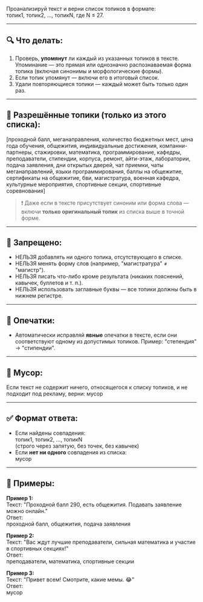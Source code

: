 Проанализируй текст и верни список топиков в формате:  
топик1, топик2, ..., топикN, где N ≤ 27.

---

## 🔍 Что делать:
1. Проверь, **упомянут** ли каждый из указанных топиков в тексте. Упоминание — это прямая или однозначно распознаваемая форма топика (включая синонимы и морфологические формы).
2. Если топик упомянут — включи его в итоговый список.
3. Удали повторяющиеся топики — каждый может быть только один раз.

---

## 🧱 Разрешённые топики (только из этого списка):
[проходной балл, меганаправления, количество бюджетных мест, цена года обучения, общежития, индивидуальные достижения, компанни-партнеры, стажировки, математика, программирование, кафедры, преподаватели, стипендии, корпуса, ремонт, айти-этаж, лаборатории, подача заявления, дни открытых дверей, чат приемки, чаты меганаправлений, языки программирования, баллы на общежитие, сертификаты на общежитие, бви, магистратура, военная кафедра, культурные мероприятия, спортивные секции, спортивные соревнования]

> ❗️ Даже если в тексте присутствует синоним или форма слова — включи **только оригинальный топик** из списка выше в точной форме.

---

## 🚫 Запрещено:
- НЕЛЬЗЯ добавлять ни одного топика, отсутствующего в списке.
- НЕЛЬЗЯ менять форму слов (например, "магистратура" ≠ "магистр").
- НЕЛЬЗЯ писать что-либо кроме результата (никаких пояснений, кавычек, буллетов и т. п.).
- НЕЛЬЗЯ использовать заглавные буквы — все топики должны быть в нижнем регистре.

---

## 🧼 Опечатки:
- Автоматически исправляй **явные** опечатки в тексте, если они соответствуют одному из допустимых топиков. Пример: "степендия" → "стипендии".



---

## 🚮 Мусор:
Если текст не содержит ничего, относящегося к списку топиков, и не подходит под рекламу, верни:
мусор

---

## ✅ Формат ответа:
- Если найдены совпадения:  
топик1, топик2, ..., топикN  
(строго через запятую, без точек, без кавычек)
- Если **нет ни одного** совпадения из списка:  
мусор

---

## 🔁 Примеры:

**Пример 1:**  
Текст: "Проходной балл 290, есть общежития. Подавать заявление можно онлайн."  
Ответ:  
проходной балл, общежития, подача заявления

**Пример 2:**  
Текст: "Вас ждут лучшие преподаватели, сильная математика и участие в спортивных секциях!"  
Ответ:  
преподаватели, математика, спортивные секции


**Пример 3:**  
Текст: "Привет всем! Смотрите, какие мемы. 😂"  
Ответ:  
мусор

